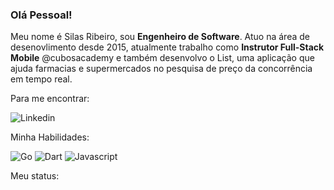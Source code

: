 
### Olá Pessoal!
Meu nome é Silas Ribeiro, sou **Engenheiro de Software**. Atuo na área de desenovlimento desde 2015, atualmente trabalho como **Instrutor Full-Stack Mobile** @cubosacademy e também desenvolvo o List, uma aplicação que ajuda farmacias e supermercados no pesquisa de preço da concorrência em tempo real.

Para me encontrar:

![[Linkedin](https://www.linkedin.com/in/silas-ribeiro/)](https://img.shields.io/badge/LinkedIn-0077B5?style=for-the-badge&logo=linkedin&logoColor=white)

Minha Habilidades:

![Go](https://img.shields.io/badge/Go-00ADD8?style=for-the-badge&logo=go&logoColor=white) ![Dart](https://img.shields.io/badge/Dart-0175C2?style=for-the-badge&logo=dart&logoColor=white) ![Javascript](https://img.shields.io/badge/JavaScript-323330?style=for-the-badge&logo=javascript&logoColor=F7DF1E)

Meu status:

